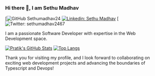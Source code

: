 ### Hi there 👋, I am Sethu Madhav
[![GitHub Sethumadhav24](https://github.com/Sethumadhav24)
[![Linkedin: Sethu Madhav]([https://img.shields.io/badge/-Pratik%20Sonthaliya-blue?style=flat-square&logo=Linkedin&logoColor=white&link=https://www.linkedin.com/in/pratiksonthaliya/)](https://www.linkedin.com/in/pratiksonthaliya/](https://www.linkedin.com/in/sethumadhav/))
[![Twitter: sethumadhav2467](https://twitter.com/sethumadhav2467)
  
I am a passionate Software Developer with expertise in the Web Development space. 

[![Pratik's GitHub Stats](https://github-readme-stats.vercel.app/api?username=pratiksonthaliya&hide=issues&count_private=true&show_icons=true&theme=calm)](https://github.com/pratiksonthaliya/github-readme-stats)
[![Top Langs](https://github-readme-stats.vercel.app/api/top-langs/?username=pratiksonthaliya&layout=compact&theme=calm)](https://github.com/pratiksonthaliya/github-readme-stats)

Thank you for visiting my profile, and I look forward to collaborating on exciting web development projects and advancing the boundaries of Typescript and Devops!

<!--
**pratiksonthaliya/pratiksonthaliya** is a ✨ _special_ ✨ repository because its `README.md` (this file) appears on your GitHub profile.

Here are some ideas to get you started:

- 🔭 I’m currently working on ...
- 🌱 I’m currently learning ...
- 👯 I’m looking to collaborate on ...
- 🤔 I’m looking for help with ...
- 💬 Ask me about ...
- 📫 How to reach me: ...
- 😄 Pronouns: ...
- ⚡ Fun fact: ...
-->
